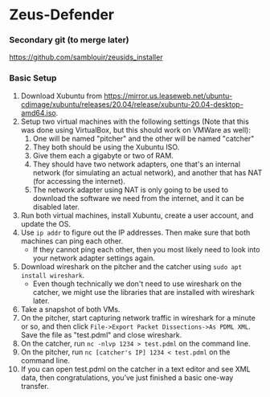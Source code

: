 # Zeus-Defender

### Secondary git (to merge later)
https://github.com/samblouir/zeusids_installer

### Basic Setup
1. Download Xubuntu from https://mirror.us.leaseweb.net/ubuntu-cdimage/xubuntu/releases/20.04/release/xubuntu-20.04-desktop-amd64.iso.
2. Setup two virtual machines with the following settings (Note that this was done using VirtualBox, but this should work on VMWare as well):
    1. One will be named "pitcher" and the other will be named "catcher"
    2. They both should be using the Xubuntu ISO.
    3. Give them each a gigabyte or two of RAM.
    4. They should have two network adapters, one that's an internal network (for simulating an actual network), and another that has NAT (for accessing the internet).
    5. The network adapter using NAT is only going to be used to download the software we need from the internet, and it can be disabled later.
3. Run both virtual machines, install Xubuntu, create a user account, and update the OS.
4. Use `ip addr` to figure out the IP addresses. Then make sure that both machines can ping each other.
    - If they cannot ping each other, then you most likely need to look into your network adapter settings again.
5. Download wireshark on the pitcher and the catcher using `sudo apt install wireshark`.
    - Even though technically we don't need to use wireshark on the catcher, we might use the libraries that are installed with wireshark later.
6. Take a snapshot of both VMs.
7. On the pitcher, start capturing network traffic in wireshark for a minute or so, and then click `File->Export Packet Dissections->As PDML XML`. Save the file as "test.pdml" and close wireshark.
8. On the catcher, run `nc -nlvp 1234 > test.pdml` on the command line.
9. On the pitcher, run `nc [catcher's IP] 1234 < test.pdml` on the command line.
10. If you can open test.pdml on the catcher in a text editor and see XML data, then congratulations, you’ve just finished a basic one-way transfer.
